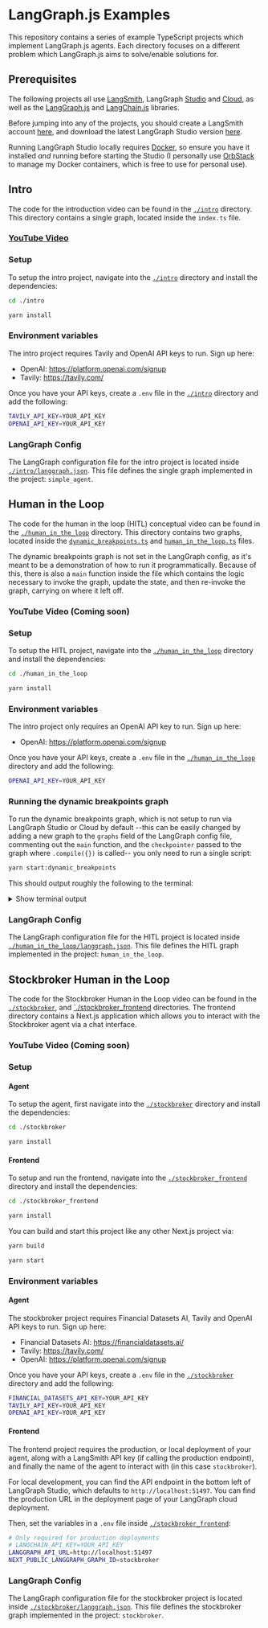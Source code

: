 # LangGraph.js Examples

This repository contains a series of example TypeScript projects which implement LangGraph.js agents.
Each directory focuses on a different problem which LangGraph.js aims to solve/enable solutions for.

## Prerequisites

The following projects all use [LangSmith](https://smith.langchain.com/), LangGraph [Studio](https://github.com/langchain-ai/langgraph-studio) and [Cloud](https://langchain-ai.github.io/langgraph/cloud/), as well as the [LangGraph.js](https://langchain-ai.github.io/langgraphjs/) and [LangChain.js](https://js.langchain.com/v0.2/docs/introduction/) libraries.

Before jumping into any of the projects, you should create a LangSmith account [here](https://smith.langchain.com/), and download the latest LangGraph Studio version [here](https://github.com/langchain-ai/langgraph-studio/releases/latest).

Running LangGraph Studio locally requires [Docker](https://www.docker.com/), so ensure you have it installed _and_ running before starting the Studio (I personally use [OrbStack](https://orbstack.dev/) to manage my Docker containers, which is free to use for personal use).

## Intro

The code for the introduction video can be found in the [`./intro`](./intro) directory.
This directory contains a single graph, located inside the `index.ts` file.

### [YouTube Video](https://www.youtube.com/watch?v=Qu8BYTnh3K0)

### Setup

To setup the intro project, navigate into the [`./intro`](./intro) directory and install the dependencies:

```bash
cd ./intro

yarn install
```

### Environment variables

The intro project requires Tavily and OpenAI API keys to run. Sign up here:

- OpenAI: https://platform.openai.com/signup
- Tavily: https://tavily.com/

Once you have your API keys, create a `.env` file in the [`./intro`](./intro) directory and add the following:

```bash
TAVILY_API_KEY=YOUR_API_KEY
OPENAI_API_KEY=YOUR_API_KEY
```

### LangGraph Config

The LangGraph configuration file for the intro project is located inside [`./intro/langgraph.json`](./intro/langgraph.json). This file defines the single graph implemented in the project: `simple_agent`.

## Human in the Loop

The code for the human in the loop (HITL) conceptual video can be found in the [`./human_in_the_loop`](./human_in_the_loop) directory.
This directory contains two graphs, located inside the [`dynamic_breakpoints.ts`](./human_in_the_loop/src/dynamic_breakpoints.ts) and [`human_in_the_loop.ts`](./human_in_the_loop/src/human_in_the_loop.ts) files.

The dynamic breakpoints graph is not set in the LangGraph config, as it's meant to be a demonstration of how to run it programmatically.
Because of this, there is also a `main` function inside the file which contains the logic necessary to invoke the graph, update the state, and then re-invoke the graph, carrying on where it left off.

### YouTube Video (Coming soon)

### Setup

To setup the HITL project, navigate into the [`./human_in_the_loop`](./human_in_the_loop) directory and install the dependencies:

```bash
cd ./human_in_the_loop

yarn install
```

### Environment variables

The intro project only requires an OpenAI API key to run. Sign up here:

- OpenAI: https://platform.openai.com/signup

Once you have your API keys, create a `.env` file in the [`./human_in_the_loop`](./human_in_the_loop) directory and add the following:

```bash
OPENAI_API_KEY=YOUR_API_KEY
```

### Running the dynamic breakpoints graph

To run the dynamic breakpoints graph, which is not setup to run via LangGraph Studio or Cloud by default --this can be easily changed by adding a new graph to the `graphs` field of the LangGraph config file, commenting out the `main` function, and the `checkpointer` passed to the graph where `.compile({})` is called-- you only need to run a single script:

```bash
yarn start:dynamic_breakpoints
```

This should output roughly the following to the terminal:

<details>
<summary>Show terminal output</summary>

```txt
Event: agent


---INTERRUPTING GRAPH TO UPDATE STATE---


---refundAuthorized value before state update--- undefined
---refundAuthorized value after state update--- true

---CONTINUING GRAPH AFTER STATE UPDATE---


Event: tools
{ role: 'tool', content: 'Successfully processed refund for 123' }

Event: agent
{
  role: 'ai',
  content: 'Your refund for order no. 123 has been successfully processed. If you have any other questions or need further assistance, feel free to ask!'
}
```

</details>

### LangGraph Config

The LangGraph configuration file for the HITL project is located inside [`./human_in_the_loop/langgraph.json`](./human_in_the_loop/langgraph.json). This file defines the HITL graph implemented in the project: `human_in_the_loop`.


## Stockbroker Human in the Loop

The code for the Stockbroker Human in the Loop video can be found in the [`./stockbroker`](./stockbroker), and [`./stockbroker_frontend](./stockbroker_frontend) directories.
The frontend directory contains a Next.js application which allows you to interact with the Stockbroker agent via a chat interface.

### YouTube Video (Coming soon)

### Setup

#### Agent

To setup the agent, first navigate into the [`./stockbroker`](`./stockbroker`) directory and install the dependencies:

```bash
cd ./stockbroker

yarn install
```

#### Frontend

To setup and run the frontend, navigate into the [`./stockbroker_frontend`](./stockbroker_frontend) directory and install the dependencies:

```bash
cd ./stockbroker_frontend

yarn install
```

You can build and start this project like any other Next.js project via:

```bash
yarn build

yarn start
```

### Environment variables

#### Agent

The stockbroker project requires Financial Datasets AI, Tavily and OpenAI API keys to run. Sign up here:

- Financial Datasets AI: https://financialdatasets.ai/
- Tavily: https://tavily.com/
- OpenAI: https://platform.openai.com/signup

Once you have your API keys, create a `.env` file in the [`./stockbroker`](`./stockbroker`) directory and add the following:

```bash
FINANCIAL_DATASETS_API_KEY=YOUR_API_KEY
TAVILY_API_KEY=YOUR_API_KEY
OPENAI_API_KEY=YOUR_API_KEY
```

#### Frontend

The frontend project requires the production, or local deployment of your agent, along with a LangSmith API key (if calling the production endpoint), and finally the name of the agent to interact with (in this case `stockbroker`).

For local development, you can find the API endpoint in the bottom left of LangGraph Studio, which defaults to `http://localhost:51497`. You can find the production URL in the deployment page of your LangGraph cloud deployment.

Then, set the variables in a `.env` file inside [`./stockbroker_frontend`](./stockbroker_frontend):

```bash
# Only required for production deployments
# LANGCHAIN_API_KEY=YOUR_API_KEY
LANGGRAPH_API_URL=http://localhost:51497
NEXT_PUBLIC_LANGGRAPH_GRAPH_ID=stockbroker
```

### LangGraph Config

The LangGraph configuration file for the stockbroker project is located inside [`./stockbroker/langgraph.json`](./stockbroker/langgraph.json). This file defines the stockbroker graph implemented in the project: `stockbroker`.
